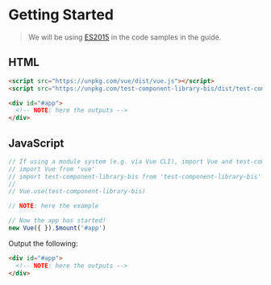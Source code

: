 # Getting Started

> We will be using [ES2015](https://github.com/lukehoban/es6features) in the code samples in the guide.


## HTML

```html
<script src="https://unpkg.com/vue/dist/vue.js"></script>
<script src="https://unpkg.com/test-component-library-bis/dist/test-component-library-bis.js"></script>

<div id="#app">
  <!-- NOTE: here the outputs -->
</div>
```

## JavaScript

```javascript
// If using a module system (e.g. via Vue CLI), import Vue and test-component-library-bis and then call Vue.use(test-component-library-bis).
// import Vue from 'vue'
// import test-component-library-bis from 'test-component-library-bis'
// 
// Vue.use(test-component-library-bis)

// NOTE: here the example

// Now the app has started!
new Vue({ }).$mount('#app')
```

Output the following:

```html
<div id="#app">
  <!-- NOTE: here the outputs -->
</div>
```
